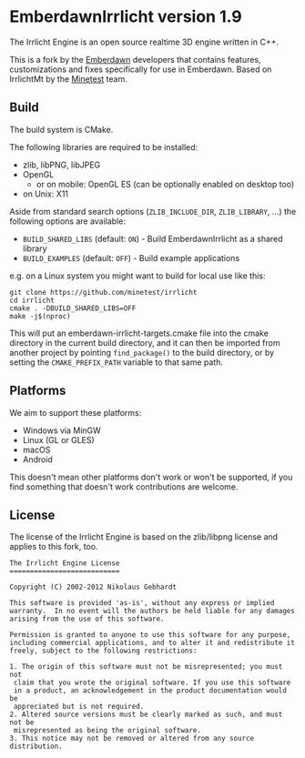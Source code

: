 EmberdawnIrrlicht version 1.9
=============================

The Irrlicht Engine is an open source realtime 3D engine written in C++.

This is a fork by the [Emberdawn](https://github.com/emberdawn-game) developers that contains features, customizations and fixes specifically for use in Emberdawn. Based on IrrlichtMt by the [Minetest](https://github.com/minetest) team.

Build
-----

The build system is CMake.

The following libraries are required to be installed:
* zlib, libPNG, libJPEG
* OpenGL
  * or on mobile: OpenGL ES (can be optionally enabled on desktop too)
* on Unix: X11

Aside from standard search options (`ZLIB_INCLUDE_DIR`, `ZLIB_LIBRARY`, ...) the following options are available:
* `BUILD_SHARED_LIBS` (default: `ON`) - Build EmberdawnIrrlicht as a shared library
* `BUILD_EXAMPLES` (default: `OFF`) - Build example applications

e.g. on a Linux system you might want to build for local use like this:

	git clone https://github.com/minetest/irrlicht
	cd irrlicht
	cmake . -DBUILD_SHARED_LIBS=OFF
	make -j$(nproc)

This will put an emberdawn-irrlicht-targets.cmake file into the cmake directory in the current build directory, and it can then be imported from another project by pointing `find_package()` to the build directory, or by setting the `CMAKE_PREFIX_PATH` variable to that same path.

Platforms
---------

We aim to support these platforms:
* Windows via MinGW
* Linux (GL or GLES)
* macOS
* Android

This doesn't mean other platforms don't work or won't be supported, if you find something that doesn't work contributions are welcome.

License
-------

The license of the Irrlicht Engine is based on the zlib/libpng license and applies to this fork, too.

	The Irrlicht Engine License
	===========================

	Copyright (C) 2002-2012 Nikolaus Gebhardt

	This software is provided 'as-is', without any express or implied
	warranty.  In no event will the authors be held liable for any damages
	arising from the use of this software.

	Permission is granted to anyone to use this software for any purpose,
	including commercial applications, and to alter it and redistribute it
	freely, subject to the following restrictions:

	1. The origin of this software must not be misrepresented; you must not
	 claim that you wrote the original software. If you use this software
	 in a product, an acknowledgement in the product documentation would be
	 appreciated but is not required.
	2. Altered source versions must be clearly marked as such, and must not be
	 misrepresented as being the original software.
	3. This notice may not be removed or altered from any source distribution.
